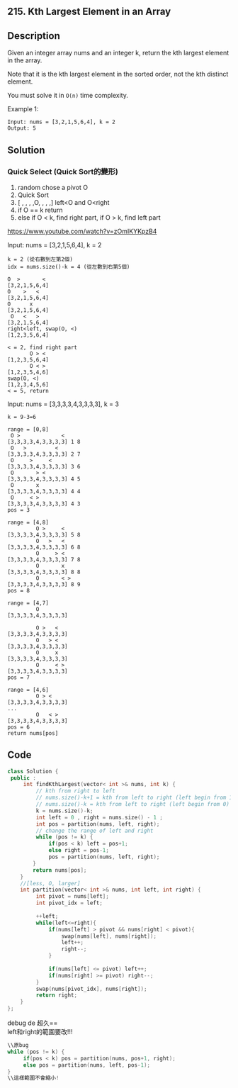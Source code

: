 ## 215. Kth Largest Element in an Array
## Description
Given an integer array nums and an integer k, return the kth largest element in the array.  

Note that it is the kth largest element in the sorted order, not the kth distinct element.  

You must solve it in `O(n)` time complexity.  

Example 1:
```
Input: nums = [3,2,1,5,6,4], k = 2
Output: 5
```

## Solution 
### Quick Select (Quick Sort的變形)
1. random chose a pivot O
2. Quick Sort
3. [ , , , ,O, , , ,] left<O and O<right
4. if O == k return
5. else if O < k, find right part, if  O > k, find left part      

https://www.youtube.com/watch?v=zOmIKYKpzB4   

Input: nums = [3,2,1,5,6,4], k = 2  
```
k = 2 (從右數到左第2個) 
idx = nums.size()-k = 4 (從左數到右第5個)

O  >       <
[3,2,1,5,6,4]
O    >   <
[3,2,1,5,6,4]
O      x
[3,2,1,5,6,4]
 O   <   >
[3,2,1,5,6,4] 
right<left, swap(O, <)
[1,2,3,5,6,4]

< = 2, find right part
       O > <
[1,2,3,5,6,4]
       O < >
[1,2,3,5,4,6]
swap(O, <)
[1,2,3,4,5,6]
< = 5, return
```
Input: nums = [3,3,3,3,4,3,3,3,3], k = 3
```
k = 9-3=6

range = [0,8]
 O >             <
[3,3,3,3,4,3,3,3,3] 1 8
 O   >         <
[3,3,3,3,4,3,3,3,3] 2 7
 O     >     <
[3,3,3,3,4,3,3,3,3] 3 6
 O       > <
[3,3,3,3,4,3,3,3,3] 4 5
 O       x 
[3,3,3,3,4,3,3,3,3] 4 4
 O     < > 
[3,3,3,3,4,3,3,3,3] 4 3
pos = 3

range = [4,8]
         O >     < 
[3,3,3,3,4,3,3,3,3] 5 8
         O   >   < 
[3,3,3,3,4,3,3,3,3] 6 8
         O     > <   
[3,3,3,3,4,3,3,3,3] 7 8
         O       x   
[3,3,3,3,4,3,3,3,3] 8 8
         O       < >   
[3,3,3,3,4,3,3,3,3] 8 9
pos = 8

range = [4,7]
         O
[3,3,3,3,4,3,3,3,3]

         O >   <
[3,3,3,3,4,3,3,3,3]
         O   > <
[3,3,3,3,4,3,3,3,3]
         O     x
[3,3,3,3,4,3,3,3,3]
         O     < >
[3,3,3,3,4,3,3,3,3]
pos = 7

range = [4,6]
         O > <
[3,3,3,3,4,3,3,3,3]
...
         O   < >
[3,3,3,3,4,3,3,3,3]
pos = 6
return nums[pos]
```

## Code
```cpp
class Solution {
 public :
     int findKthLargest(vector< int >& nums, int k) {
         // kth from right to left
         // nums.size()-k+1 = kth from left to right (left begin from 1)
         // nums.size()-k = kth from left to right (left begin from 0)
         k = nums.size()-k;
         int left = 0 , right = nums.size() - 1 ;
         int pos = partition(nums, left, right);
         // change the range of left and right
         while (pos != k) {
             if(pos < k) left = pos+1;
             else right = pos-1;
             pos = partition(nums, left, right);
        }
        return nums[pos];
    }
    //[less, O, larger]
    int partition(vector< int >& nums, int left, int right) {
         int pivot = nums[left]; 
         int pivot_idx = left;
         
         ++left;
         while(left<=right){
             if(nums[left] > pivot && nums[right] < pivot){
                 swap(nums[left], nums[right]);
                 left++;
                 right--;
             }
             
             if(nums[left] <= pivot) left++;
             if(nums[right] >= pivot) right--;
         }
         swap(nums[pivot_idx], nums[right]);
         return right;
    }
};
```
debug de 超久==  
left和right的範圍要改!!!
```cpp
\\原bug
while (pos != k) {
     if(pos < k) pos = partition(nums, pos+1, right);
     else pos = partition(nums, left, pos-1);
}
\\這樣範圍不會縮小!
```
